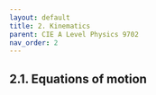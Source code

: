 ```yaml
---
layout: default
title: 2. Kinematics
parent: CIE A Level Physics 9702
nav_order: 2
---
```


## **2.1. Equations of motion**